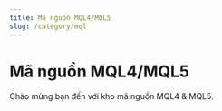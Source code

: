 ```yaml
---
title: Mã nguồn MQL4/MQL5
slug: /category/mql
---
```


# Mã nguồn MQL4/MQL5

Chào mừng bạn đến với kho mã nguồn MQL4 & MQL5.
